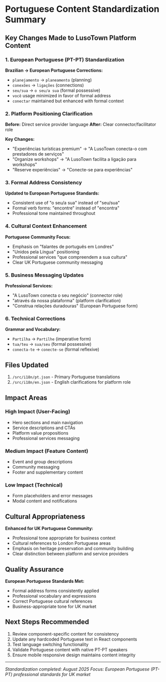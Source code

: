 # Portuguese Content Standardization Summary

## Key Changes Made to LusoTown Platform Content

### 1. European Portuguese (PT-PT) Standardization

**Brazilian → European Portuguese Corrections:**
- `planejamento` → `planeamento` (planning)
- `conexões` → `ligações` (connections) 
- `seu/sua` → `o seu/a sua` (formal possessive)
- `você` usage minimized in favor of formal address
- `conectar` maintained but enhanced with formal context

### 2. Platform Positioning Clarification

**Before:** Direct service provider language
**After:** Clear connector/facilitator role

**Key Changes:**
- "Experiências turísticas premium" → "A LusoTown conecta-o com prestadores de serviços"
- "Organize workshops" → "A LusoTown facilita a ligação para workshops"
- "Reserve experiências" → "Conecte-se para experiências"

### 3. Formal Address Consistency

**Updated to European Portuguese Standards:**
- Consistent use of "o seu/a sua" instead of "seu/sua"
- Formal verb forms: "encontre" instead of "encontra"
- Professional tone maintained throughout

### 4. Cultural Context Enhancement

**Portuguese Community Focus:**
- Emphasis on "falantes de português em Londres"
- "Unidos pela Língua" positioning
- Professional services "que compreendem a sua cultura"
- Clear UK Portuguese community messaging

### 5. Business Messaging Updates

**Professional Services:**
- "A LusoTown conecta o seu negócio" (connector role)
- "através da nossa plataforma" (platform clarification)
- "Construa relações duradouras" (European Portuguese form)

### 6. Technical Corrections

**Grammar and Vocabulary:**
- `Partilha` → `Partilhe` (imperative form)
- `tua/teu` → `sua/seu` (formal possessive)
- `conecta-te` → `conecte-se` (formal reflexive)

## Files Updated

1. `/src/i18n/pt.json` - Primary Portuguese translations
2. `/src/i18n/en.json` - English clarifications for platform role

## Impact Areas

### High Impact (User-Facing)
- Hero sections and main navigation
- Service descriptions and CTAs
- Platform value propositions
- Professional services messaging

### Medium Impact (Feature Content)
- Event and group descriptions
- Community messaging
- Footer and supplementary content

### Low Impact (Technical)
- Form placeholders and error messages
- Modal content and notifications

## Cultural Appropriateness

**Enhanced for UK Portuguese Community:**
- Professional tone appropriate for business context
- Cultural references to London Portuguese areas
- Emphasis on heritage preservation and community building
- Clear distinction between platform and service providers

## Quality Assurance

**European Portuguese Standards Met:**
- Formal address forms consistently applied
- Professional vocabulary and expressions
- Correct Portuguese cultural references
- Business-appropriate tone for UK market

## Next Steps Recommended

1. Review component-specific content for consistency
2. Update any hardcoded Portuguese text in React components
3. Test language switching functionality
4. Validate Portuguese content with native PT-PT speakers
5. Ensure mobile responsive design maintains content integrity

---
*Standardization completed: August 2025*
*Focus: European Portuguese (PT-PT) professional standards for UK market*